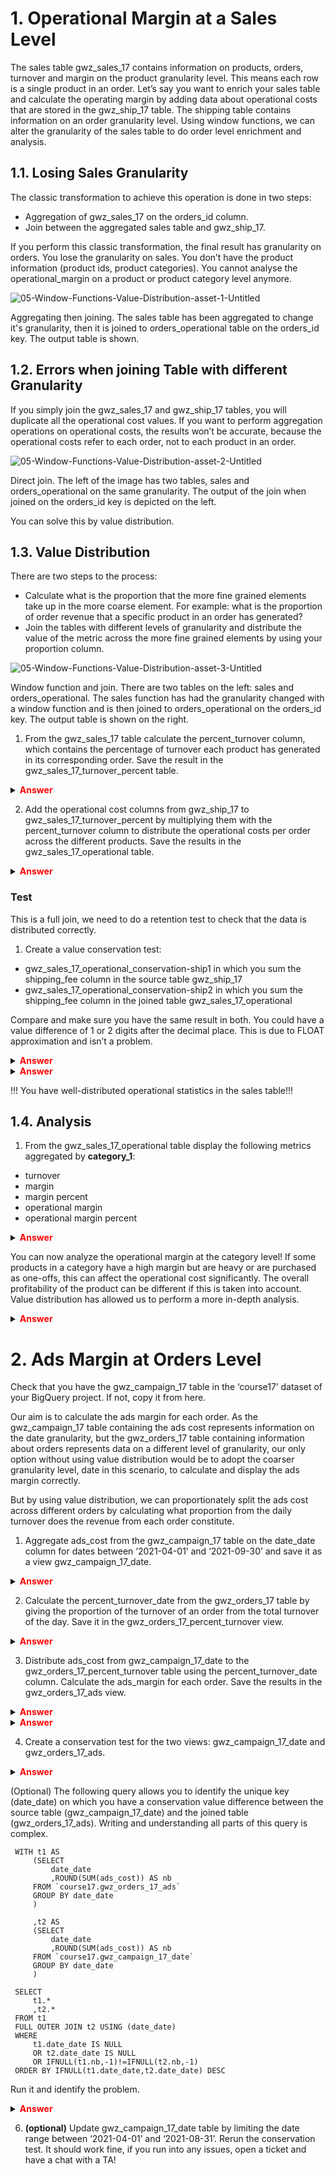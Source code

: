 # 1. Operational Margin at a Sales Level

The sales table gwz_sales_17 contains information on products, orders, turnover and margin on the product granularity level. This means each row is a single product in an order. Let’s say you want to enrich your sales table and calculate the operating margin by adding data about operational costs that are stored in the gwz_ship_17 table. The shipping table contains information on an order granularity level. Using window functions, we can alter the granularity of the sales table to do order level enrichment and analysis.

## 1.1. Losing Sales Granularity

The classic transformation to achieve this operation is done in two steps:

- Aggregation of gwz_sales_17 on the orders_id column.
- Join between the aggregated sales table and gwz_ship_17.

If you perform this classic transformation, the final result has granularity on orders. You lose the granularity on sales. You don’t have the product information (product ids, product categories). You cannot analyse the operational_margin on a product or product category level anymore.

![05-Window-Functions-Value-Distribution-asset-1-Untitled](https://github.com/user-attachments/assets/70e8e466-6df2-442f-b203-cbfdbceea9e3)



Aggregating then joining. The sales table has been aggregated to change it's granularity, then it is joined to orders_operational table on the orders_id key. The output table is shown.

## 1.2. Errors when joining Table with different Granularity

If you simply join the gwz_sales_17 and gwz_ship_17 tables, you will duplicate all the operational cost values. If you want to perform aggregation operations on operational costs, the results won’t be accurate, because the operational costs refer to each order, not to each product in an order.

![05-Window-Functions-Value-Distribution-asset-2-Untitled](https://github.com/user-attachments/assets/7c644184-f98e-40f5-9cd8-a8afc6f431f1)


Direct join. The left of the image has two tables, sales and orders_operational on the same granularity. The output of the join when joined on the orders_id key is depicted on the left.

You can solve this by value distribution.

## 1.3. Value Distribution

There are two steps to the process:

- Calculate what is the proportion that the more fine grained elements take up in the more coarse element. For example: what is the proportion of order revenue that a specific product in an order has generated?
- Join the tables with different levels of granularity and distribute the value of the metric across the more fine grained elements by using your proportion column.

![05-Window-Functions-Value-Distribution-asset-3-Untitled](https://github.com/user-attachments/assets/7cb8fad3-aca0-4ef3-b9eb-ce8304351b9f)

Window function and join. There are two tables on the left: sales and orders_operational. The sales function has had the granularity changed with a window function and is then joined to orders_operational on the orders_id key. The output table is shown on the right.


1) From the gwz_sales_17 table calculate the percent_turnover column, which contains the percentage of turnover each product has generated in its corresponding order. Save the result in the gwz_sales_17_turnover_percent table.



<details>
    <summary> <font color="red"><b>Answer</b></font></summary>

```
 WITH sales_orders_turnover AS
     (SELECT
     date_date
     ### Key ###
     ,orders_id
     ,products_id
     ###########
     ,category_1
     ,turnover
     ,turnover-purchase_cost AS margin
     ,SUM(turnover) OVER (PARTITION BY orders_id) AS orders_turnover
     FROM `course17.gwz_sales_17`
     ORDER BY
     customers_id
     ,orders_id
     ,products_id)

 SELECT
     date_date
     ### Key ###
     ,orders_id
     ,products_id
     ###########
     ,category_1
     ,turnover
     ,margin
     ,ROUND(orders_turnover,2) AS orders_turnover
     ,SAFE_DIVIDE(turnover,orders_turnover) AS percent_turnover
 FROM sales_orders_turnover
 ORDER BY
     date_date
     ,orders_id
```


</details>



2) Add the operational cost columns from gwz_ship_17 to gwz_sales_17_turnover_percent by multiplying them with the percent_turnover column to distribute the operational costs per order across the different products. Save the results in the gwz_sales_17_operational table.


<details>
    <summary> <font color="red"><b>Answer</b></font></summary>

```
 SELECT
     date_date
     ### Key ###
     ,orders_id
     ,products_id
     ###########
     -- sales table --
 ,tu.category_1
     ,tu.turnover
     ,tu.margin
     -- ship table --
     ,tu.percent_turnover
     ,ROUND(sh.shipping_fee*tu.percent_turnover,2) AS shipping_fee
     ,ROUND(sh.log_cost*tu.percent_turnover,2) AS log_cost
     ,ROUND(sh.ship_cost*tu.percent_turnover,2) AS ship_cost
 FROM `course17.gwz_sales_17_turnover_percent` AS tu
 INNER JOIN `course17.gwz_ship_17`AS sh USING (orders_id)
 -- WHERE TRUE
 --   AND orders_id IN (974525,974532,975456)
 ORDER BY
     date_date
     ,orders_id
```


</details>


### Test


This is a full join, we need to do a retention test to check that the data is distributed correctly.

1) Create a value conservation test:

- gwz_sales_17_operational_conservation-ship1 in which you sum the shipping_fee column in the source table gwz_ship_17
- gwz_sales_17_operational_conservation-ship2 in which you sum the shipping_fee column in the joined table gwz_sales_17_operational

Compare and make sure you have the same result in both. You could have a value difference of 1 or 2 digits after the decimal place. This is due to FLOAT approximation and isn’t a problem.



<details>
    <summary> <font color="red"><b>Answer</b></font></summary>


![05-Window-Functions-Value-Distribution-asset-4-Untitled](https://github.com/user-attachments/assets/61cf81ab-378f-4294-a9b9-7602af24cc48)


</details>



<details>
    <summary> <font color="red"><b>Answer</b></font></summary>

```
 -- gwz_sales_17_operational_conservation-ship1
 SELECT
     ROUND(SUM(shipping_fee)) AS nb
 FROM `course17.gwz_ship_17`


 -- gwz_sales_17_operational_conservation-ship2
 SELECT
     ROUND(SUM(shipping_fee)) AS nb
 FROM `course17.gwz_sales_17_operational`
```


</details>



!!! You have well-distributed operational statistics in the sales table!!!

## 1.4. Analysis

1) From the gwz_sales_17_operational table display the following metrics aggregated by **category_1**:

- turnover
- margin
- margin percent
- operational margin
- operational margin percent


<details>
    <summary> <font color="red"><b>Answer</b></font></summary>

```
 SELECT
     ### Key ###
     op.category_1
     ###########
     ,ROUND(SUM(op.turnover)) AS turnover
     ,ROUND(SUM(op.margin)) AS margin
     ,ROUND(SUM(op.margin)/SUM(t.turnover)*100,1) AS margin_percent
     ,ROUND(SUM(op.margin+shipping_fee-op.ship_cost-op.log_cost)) AS operational_margin
     ,ROUND(SUM(op.margin+shipping_fee-op.ship_cost-op.log_cost)/SUM(op.turnover)*100,1) AS operational_margin
 FROM `course17.gwz_sales_17_operational` AS op
 GROUP BY 1
```

</details>


You can now analyze the operational margin at the category level! If some products in a category have a high margin but are heavy or are purchased as one-offs, this can affect the operational cost significantly. The overall profitability of the product can be different if this is taken into account. Value distribution has allowed us to perform a more in-depth analysis.


<details>
    <summary> <font color="red"><b>Answer</b></font></summary>

![05-Window-Functions-Value-Distribution-asset-5-Untitled](https://github.com/user-attachments/assets/6c48aa26-4cfd-4169-87f0-1347f5c064c8)



</details>


# 2. Ads Margin at Orders Level


Check that you have the gwz_campaign_17 table in the ‘course17’ dataset of your BigQuery project. If not, copy it from here.

Our aim is to calculate the ads margin for each order. As the gwz_campaign_17 table containing the ads cost represents information on the date granularity, but the gwz_orders_17 table containing information about orders represents data on a different level of granularity, our only option without using value distribution would be to adopt the coarser granularity level, date in this scenario, to calculate and display the ads margin correctly.

But by using value distribution, we can proportionately split the ads cost across different orders by calculating what proportion from the daily turnover does the revenue from each order constitute.

1) Aggregate ads_cost from the gwz_campaign_17 table on the date_date column for dates between ‘2021-04-01’ and ‘2021-09-30’ and save it as a view gwz_campaign_17_date.


<details>
    <summary> <font color="red"><b>Answer</b></font></summary>

```
 SELECT
     date_date
     ,SUM(ads_cost) AS ads_cost
 FROM `course17.gwz_campaign_17`
 WHERE
     date_date BETWEEN "2021-04-01"  and "2021-09-30"
 GROUP BY
     date_date
```


</details>



2) Calculate the percent_turnover_date from the gwz_orders_17 table by giving the proportion of the turnover of an order from the total turnover of the day. Save it in the gwz_orders_17_percent_turnover view.


<details>
    <summary> <font color="red"><b>Answer</b></font></summary>

```
 WITH orders_turnover AS
     (SELECT
     date_date
     ,customers_id
     ### Key ###
     ,orders_id
     ###########
     ,turnover
     ,margin
     ,shipping_fee
     ,operationnal_cost
     ,SUM(turnover) OVER (PARTITION BY date_date) AS turnover_date
     FROM `course17.gwz_orders_17`)

 SELECT
     date_date
     ,customers_id
     ### Key ###
     ,orders_id
     ###########
     ,turnover
     ,margin
     ,shipping_fee
     ,operationnal_cost
     ,turnover/turnover_date AS percent_turnover_date
 FROM orders_turnover
 ORDER BY
     date_date
     ,orders_id
```


</details>


3) Distribute ads_cost from gwz_campaign_17_date to the gwz_orders_17_percent_turnover table using the percent_turnover_date column. Calculate the ads_margin for each order. Save the results in the gwz_orders_17_ads view.


<details>
    <summary> <font color="red"><b>Answer</b></font></summary>

![05-Window-Functions-Value-Distribution-asset-5-Untitled](https://github.com/user-attachments/assets/d0c257c3-8c6f-465b-868c-87120f0cd051)


</details>


<details>
    <summary> <font color="red"><b>Answer</b></font></summary>

```
WITH orders_join AS (
     SELECT
     tu.date_date
     ,tu.customers_id
     ### Key ###
     ,tu.orders_id
     ###########
     -- orders table --
     ,tu.turnover
     ,tu.margin
     ,tu.shipping_fee
     ,tu.operationnal_cost
     ,tu.margin+tu.shipping_fee-tu.operationnal_cost AS operationnal_margin
     ,tu.percent_turnover_date
     -- ads table --
     ,c.ads_cost*tu.percent_turnover_date AS ads_cost
     FROM `course17.gwz_orders_17_percent_turnover` AS tu
     INNER JOIN `course17.gwz_campaign_17_date` AS c USING (date_date)
 )

 SELECT
     o.date_date
     ,o.customers_id
     ### Key ###
     ,o.orders_id
     ###########
     -- orders table --
     ,o.turnover
     ,o.margin
     ,o.shipping_fee
     ,o.operationnal_cost
     ,o.operationnal_margin
     ,o.ads_cost
     ,o.operationnal_margin-o.ads_cost AS ads_margin
 FROM orders_join AS o
```


</details>


4) Create a conservation test for the two views: gwz_campaign_17_date and gwz_orders_17_ads.


<details>
    <summary> <font color="red"><b>Answer</b></font></summary>

The tests do not return equal results. This is not normal. We will solve this in the next step.


- **“gwz_orders_17_ads_conservation-cost1”** where you sum the ads_cost of the join table “gwz_orders_17_ads “ with 0 digits.

```
 SELECT
  ROUND(SUM(ads_cost)) AS nb
 FROM `course17.gwz_orders_17_ads`
```

- **“gwz_orders_17_ads_conservation-cost2”** where you sum the ads_cost from the source table “gwz_campaign_17_date” with 0 digits


```
 SELECT
  ROUND(SUM(ads_cost)) AS nb
 FROM `course17.gwz_campaign_17_date`
```


</details>

(Optional) The following query allows you to identify the unique key (date_date) on which you have a conservation value difference between the source table (gwz_campaign_17_date) and the joined table (gwz_orders_17_ads). Writing and understanding all parts of this query is complex.

```
 WITH t1 AS
     (SELECT
         date_date
         ,ROUND(SUM(ads_cost)) AS nb
     FROM `course17.gwz_orders_17_ads`
     GROUP BY date_date
     )

     ,t2 AS
     (SELECT
         date_date
         ,ROUND(SUM(ads_cost)) AS nb
     FROM `course17.gwz_campaign_17_date`
     GROUP BY date_date
     )

 SELECT
     t1.*
     ,t2.*
 FROM t1
 FULL OUTER JOIN t2 USING (date_date)
 WHERE
     t1.date_date IS NULL
     OR t2.date_date IS NULL
     OR IFNULL(t1.nb,-1)!=IFNULL(t2.nb,-1)
 ORDER BY IFNULL(t1.date_date,t2.date_date) DESC
```

Run it and identify the problem.


<details>
    <summary> <font color="red"><b>Answer</b></font></summary>

The explanation is that in gwz_orders_17_percent_turnover you only have data up to August 2021. We need to update gwz_campaign_17_date to limit the date_range between ‘2021-04-01’ and ‘2021-08-31’.


</details>


6) **(optional)** Update gwz_campaign_17_date table by limiting the date range between ‘2021-04-01’ and ‘2021-08-31’. Rerun the conservation test. It should work fine, if you run into any issues, open a ticket and have a chat with a TA!



